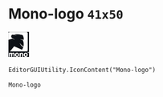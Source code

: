 # Mono-logo `41x50`
<img src="/img/Mono-logo.png" width=41 height=50>

``` CSharp
EditorGUIUtility.IconContent("Mono-logo")
```
```
Mono-logo
```
